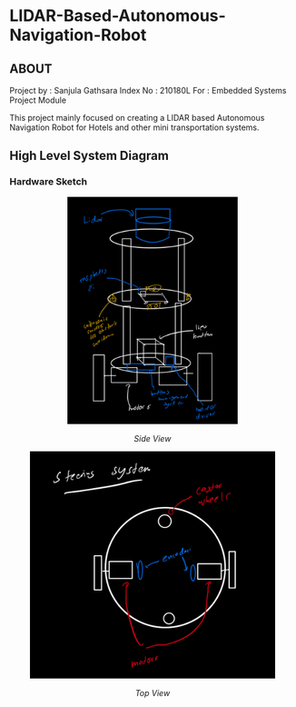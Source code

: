 # LIDAR-Based-Autonomous-Navigation-Robot

## ABOUT
Project by : Sanjula Gathsara
Index No : 210180L
For : Embedded Systems Project Module

This project mainly focused on creating a LIDAR based Autonomous Navigation Robot for Hotels and other mini transportation systems.

## High Level System Diagram

### Hardware Sketch
<p align="center">
<img width="300" height="400" src="https://github.com/sanjulagathsara/Autonomous-Navigation-Robot/blob/main/IMG/Hardware_Sketch_Side.jpg?raw=true" text="Side View">
  <p align="center">
    <em>Side View</em>
    </p> 
</p>
<p align="center">
<img width="432" height="400" src="https://github.com/sanjulagathsara/Autonomous-Navigation-Robot/blob/main/IMG/Hardware_Sketch_Top.jpg?raw=true" text="Top View">
  <p align="center">
    <em>Top View</em>
    </p> 
</p>  
